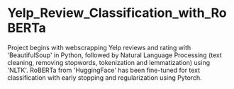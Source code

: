 # Yelp_Review_Classification_with_RoBERTa
Project begins with webscrapping Yelp reviews and rating with 'BeautifulSoup' in Python, followed by Natural Language Processing (text cleaning, removing stopwords, tokenization and lemmatization) using 'NLTK'. RoBERTa from 'HuggingFace' has been fine-tuned for text classification with early stopping and regularization using Pytorch.
